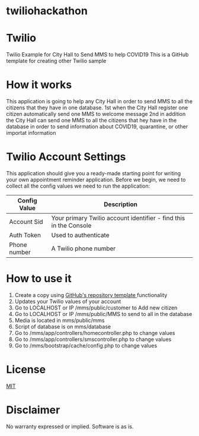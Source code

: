 # twiliohackathon

# Twilio 
Twilio Example for City Hall to Send MMS to help COVID19
This is a GitHub template for creating other Twilio sample

# How it works
This application is going to help any City Hall in order to send MMS to all the citizens that they have in one database.
1st when the City Hall register one citizen automatically send one MMS to welcome message
2nd in addition the City Hall can send one MMS to all the citizens that hey have in the database in order to send information
about COVID19, quarantine, or other importat information

# Twilio Account Settings
This application should give you a ready-made starting point for writing your own appointment reminder application. Before we begin, we need to collect all the config values we need to run the application:

| Config Value | Description  |
| ------- | --- |
| Account Sid | Your primary Twilio account identifier - find this in the Console | 
| Auth Token | Used to authenticate | 
| Phone number | A Twilio phone number | 

# How to use it
1. Create a copy using  [GitHub's repository template ](https://help.github.com/en/github/creating-cloning-and-archiving-repositories/creating-a-repository-from-a-template) functionality
2. Updates your Twilio values of your account
3. Go to LOCALHOST or IP /mms/public/customer to Add new citizen
4. Go to LOCALHOST or IP /mms/public/MMS to send to all in the database
5. Media is located in mms/public/mms
6. Script of database is on mms/database
7. Go to  /mms/app/controllers/homecontroller.php to change values
8. Go to  /mms/app/controllers/smscontroller.php to change values
9. Go to  /mms/bootstrap/cache/config.php to change values

# License
[MIT](https://opensource.org/licenses/mit-license.html)

# Disclaimer
No warranty expressed or implied. Software is as is.
	
